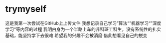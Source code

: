 # trymyself
这是我第一次尝试在GitHub上上传文件
我想记录自己学习”算法“”机器学习“”深度学习“等内容的过程
我明白身为一个半路上车的非科班工科生，没有系统性的扎实基础，能坚持学下去很难
希望我的兴趣不会被消磨
借此想看见自己的蜕变
